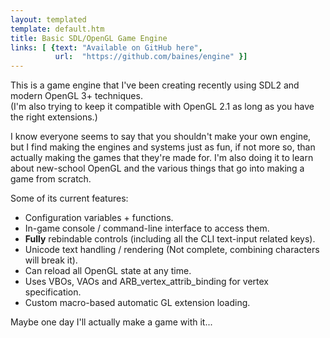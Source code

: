 ```yaml
---
layout: templated
template: default.htm
title: Basic SDL/OpenGL Game Engine
links: [ {text: "Available on GitHub here",
          url:  "https://github.com/baines/engine" }]
---
```


This is a game engine that I've been creating recently using SDL2 and modern
OpenGL 3+ techniques.    
(I'm also trying to keep it compatible with OpenGL 2.1 as long as you have the 
right extensions.)

I know everyone seems to say that you shouldn't make your own engine, but I find
making the engines and systems just as fun, if not more so, than actually making
the games that they're made for. I'm also doing it to learn about new-school
OpenGL and the various things that go into making a game from scratch.

Some of its current features:

* Configuration variables + functions.
* In-game console / command-line interface to access them.
* **Fully** rebindable controls (including all the CLI text-input related keys).
* Unicode text handling / rendering (Not complete, combining characters will break it).
* Can reload all OpenGL state at any time.
* Uses VBOs, VAOs and ARB_vertex_attrib_binding for vertex specification.
* Custom macro-based automatic GL extension loading.

Maybe one day I'll actually make a game with it...

